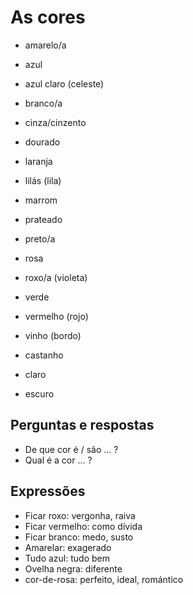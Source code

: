 # As cores

* amarelo/a
* azul
* azul claro (celeste)
* branco/a
* cinza/cinzento
* dourado
* laranja
* lilás (lila)
* marrom
* prateado
* preto/a
* rosa
* roxo/a (violeta)
* verde
* vermelho (rojo)
* vinho (bordo)
* castanho

* claro
* escuro

## Perguntas e respostas

* De que cor é / são ... ?
* Qual é a cor ... ?

## Expressões

* Ficar roxo: vergonha, raiva
* Ficar vermelho: como dívida
* Ficar branco: medo, susto
* Amarelar: exagerado
* Tudo azul: tudo bem
* Ovelha negra: diferente
* cor-de-rosa: perfeito, ideal, romántico
